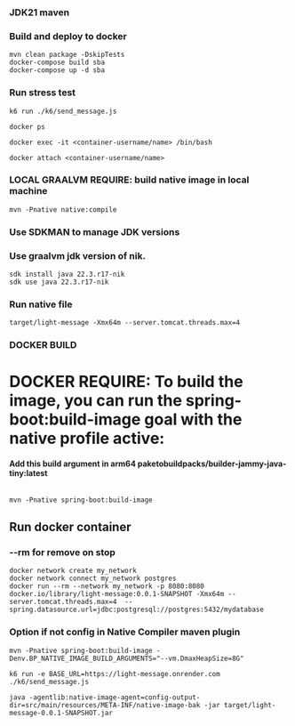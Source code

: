 ### JDK21 maven

### Build and deploy to docker
```shell
mvn clean package -DskipTests
docker-compose build sba
docker-compose up -d sba
```

### Run stress test
```shell
k6 run ./k6/send_message.js
```


```shell
docker ps
```
```shell
docker exec -it <container-username/name> /bin/bash
```
```shell
docker attach <container-username/name>
```


### LOCAL GRAALVM REQUIRE: build native image in local machine
```shell
mvn -Pnative native:compile
```

### Use SDKMAN to manage JDK versions
### Use graalvm jdk version of nik.
```shell
sdk install java 22.3.r17-nik
sdk use java 22.3.r17-nik
```

### Run native file
```shell
target/light-message -Xmx64m --server.tomcat.threads.max=4 
```



### DOCKER BUILD 

# DOCKER REQUIRE: To build the image, you can run the spring-boot:build-image goal with the native profile active:
#### Add this build argument in arm64 paketobuildpacks/builder-jammy-java-tiny:latest
```shell

mvn -Pnative spring-boot:build-image
```

## Run docker container
### --rm for remove on stop
```shell
docker network create my_network
docker network connect my_network postgres
docker run --rm --network my_network -p 8080:8080 docker.io/library/light-message:0.0.1-SNAPSHOT -Xmx64m --server.tomcat.threads.max=4  --spring.datasource.url=jdbc:postgresql://postgres:5432/mydatabase
```

### Option if not config in Native Compiler maven plugin
```shell
mvn -Pnative spring-boot:build-image -Denv.BP_NATIVE_IMAGE_BUILD_ARGUMENTS="--vm.DmaxHeapSize=8G"
```



```shell
k6 run -e BASE_URL=https://light-message.onrender.com ./k6/send_message.js
```


```angular2html
java -agentlib:native-image-agent=config-output-dir=src/main/resources/META-INF/native-image-bak -jar target/light-message-0.0.1-SNAPSHOT.jar
```